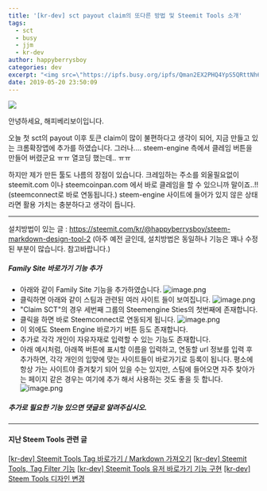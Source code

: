 ```yaml
---
title: '[kr-dev] sct payout claim의 또다른 방법 및 Steemit Tools 소개'
tags:
  - sct
  - busy
  - jjm
  - kr-dev
author: happyberrysboy
categories: dev
excerpt: "<img src=\"https://ipfs.busy.org/ipfs/Qman2EX2PHQ4YpS5QRttNh6yBApcQQVc3YD2iheeThsdS8\" />\r\n  안녕하세요, 해피베리보이입니다.  오늘 첫 sct의 payout 이후 토큰 claim이 많이 불편하다고 생각이 되어, 지금 만들고 있는 크롬확장앱에 추가를 하였습니다. 그러나.... steem-engine 측에서 클레임 버튼을 만들어 버렸군요 ㅠㅠ 열코딩 했는데.. ㅠㅠ  하지만 제가 만든 툴도 나름의 장점이 있습니다. 크레임하는 주소를 외울필요없이 이....."
date: 2019-05-20 23:50:09
---
```


![](https://ipfs.busy.org/ipfs/Qman2EX2PHQ4YpS5QRttNh6yBApcQQVc3YD2iheeThsdS8)

안녕하세요, 해피베리보이입니다.

오늘 첫 sct의 payout 이후 토큰 claim이 많이 불편하다고 생각이 되어, 지금 만들고 있는 크롬확장앱에 추가를 하였습니다. 그러나.... steem-engine 측에서 클레임 버튼을 만들어 버렸군요 ㅠㅠ 열코딩 했는데.. ㅠㅠ

하지만 제가 만든 툴도 나름의 장점이 있습니다. 크레임하는 주소를 외울필요없이 steemit.com 이나 steemcoinpan.com 에서 바로 클레임을 할 수 있으니까 말이죠..!!(steemconnect로 바로 연동됩니다.) steem-engine 사이트에 들어가 있지 않은 상태라면 활용 가치는 충분하다고 생각이 듭니다.

___

설치방법이 있는 글 : https://steemit.com/kr/@happyberrysboy/steem-markdown-design-tool-2
(아주 예전 글인데, 설치방법은 동일하나 기능은 꽤나 수정된 부분이 많습니다. 참고바랍니다.)

##### Family Site 바로가기 기능 추가
- 아래와 같이 Family Site 기능을 추가하였습니다.
![image.png](https://ipfs.busy.org/ipfs/QmaaexbSbPyDmu1KjrHVpJwox1B23hjWsKDoRjAY6tJDUu)
- 클릭하면 아래와 같이 스팀과 관련된 여러 사이트 들이 보여집니다.
![image.png](https://ipfs.busy.org/ipfs/QmRntKvPS1nA2vrfTnsJHV4bLfri6GZDqsY9Eg6M1Lw8Vr)
- "Claim SCT"의 경우 세번째 그룹의 Steemengine Sties의 첫번째에 존재합니다.
- 클릭을 하면 바로 Steemconnect로 연동되게 됩니다.
![image.png](https://ipfs.busy.org/ipfs/QmeYz1uoeRrSqiro9pj1awrVLr3rx3zRreKvstxBA8AWiB)
- 이 외에도 Steem Engine 바로가기 버튼 등도 존재합니다.
- 추가로 각각 개인이 자유자재로 입력할 수 있는 기능도 존재합니다.
- 아래 예시처럼, 아래쪽 버튼에 표시할 이름을 입력하고, 연동할 url 정보를 입력 후 추가하면, 각각 개인의 입맞에 맞는 사이트들이 바로가기로 등록이 됩니다. 평소에 항상 가는 사이트야 즐겨찾기 되어 있을 수는 있지만, 스팀에 들어오면 자주 찾아가는 페이지 같은 경우는 여기에 추가 해서 사용하는 것도 좋을 듯 합니다. 
![image.png](https://ipfs.busy.org/ipfs/QmbWCksTx5eC41qJLkk99Wcwf6EaPC2bBosM3wU9DmjCsN)

##### 추가로 필요한 기능 있으면 댓글로 알려주십시오.

___

#### 지난 Steem Tools 관련 글
[[kr-dev] Steemit Tools Tag 바로가기 / Markdown 가져오기](/@happyberrysboy/kr-dev-steemit-tools-tag-markdown)
[[kr-dev] Steemit Tools, Tag Filter 기능](/@happyberrysboy/kr-dev-steemit-tools-tag-filter)
[[kr-dev] Steemit Tools 유저 바로가기 기능 구현](/@happyberrysboy/kr-dev-steemit-tools)
[[kr-dev] Steem Tools 디자인 변경](/@happyberrysboy/2qkzl4-kr-dev-steem-tools)

